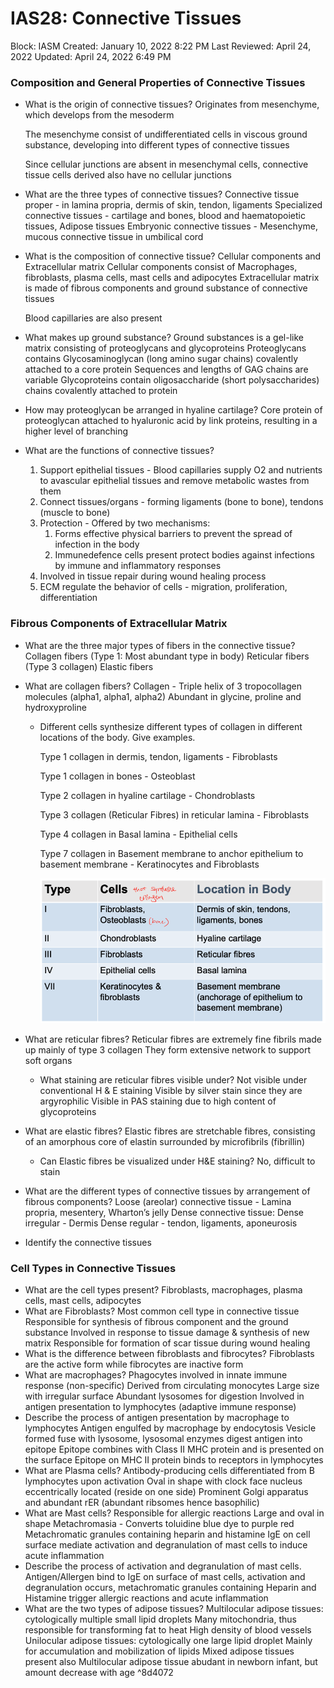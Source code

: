 # IAS28: Connective Tissues

Block: IASM
Created: January 10, 2022 8:22 PM
Last Reviewed: April 24, 2022
Updated: April 24, 2022 6:49 PM

### Composition and General Properties of Connective Tissues
- What is the origin of connective tissues?
    Originates from mesenchyme, which develops from the mesoderm
    
    The mesenchyme consist of undifferentiated cells in viscous ground substance, developing into different types of connective tissues
    
    Since cellular junctions are absent in mesenchymal cells, connective tissue cells derived also have no cellular junctions
- What are the three types of connective tissues?
    Connective tissue proper - in lamina propria, dermis of skin, tendon, ligaments
    Specialized connective tissues - cartilage and bones, blood and haematopoietic tissues, Adipose tissues
    Embryonic connective tissues - Mesenchyme, mucous connective tissue in umbilical cord
- What is the composition of connective tissue?
    Cellular components and Extracellular matrix
    Cellular components consist of Macrophages, fibroblasts, plasma cells, mast cells and adipocytes
    Extracellular matrix is made of fibrous components and ground substance of connective tissues
    
    Blood capillaries are also present
- What makes up ground substance?
    Ground substances is a gel-like matrix consisting of proteoglycans and glycoproteins
    Proteoglycans contains Glycosaminoglycan (long amino sugar chains) covalently attached to a core protein
    Sequences and lengths of GAG chains are variable
    Glycoproteins contain oligosaccharide (short polysaccharides) chains covalently attached to protein
- How may proteoglycan be arranged in hyaline cartilage?
    Core protein of proteoglycan attached to hyaluronic acid by link proteins, resulting in a higher level of branching
- What are the functions of connective tissues?
    1. Support epithelial tissues - Blood capillaries supply O2 and nutrients to avascular epithelial tissues and remove metabolic wastes from them
    2. Connect tissues/organs - forming ligaments (bone to bone), tendons (muscle to bone)
    3. Protection - Offered by two mechanisms:
        1. Forms effective physical barriers to prevent the spread of infection in the body
        2. Immunedefence cells present protect bodies against infections by immune and inflammatory responses
    4. Involved in tissue repair during wound healing process
    5. ECM regulate the behavior of cells - migration, proliferation, differentiation

### Fibrous Components of Extracellular Matrix
- What are the three major types of fibers in the connective tissue?
    Collagen fibers (Type 1: Most abundant type in body)
    Reticular fibers (Type 3 collagen)
    Elastic fibers
- What are collagen fibers?
    Collagen - Triple helix of 3 tropocollagen molecules (alpha1, alpha1, alpha2)
    Abundant in glycine, proline and hydroxyproline
    
    - Different cells synthesize different types of collagen in different locations of the body. Give examples.
        
        Type 1 collagen in dermis, tendon, ligaments - Fibroblasts
        
        Type 1 collagen in bones - Osteoblast
        
        Type 2 collagen in hyaline cartilage - Chondroblasts
        
        Type 3 collagen (Reticular Fibres) in reticular lamina - Fibroblasts
        
        Type 4 collagen in Basal lamina - Epithelial cells
        
        Type 7 collagen in Basement membrane to anchor epithelium to basement membrane - Keratinocytes and Fibroblasts
        
        ![Screenshot 2021-11-06 at 4.47.29 PM.png](IAS28%20Connective%20Tissues%20f6b1a31c40b2403aaa7fe3c3acbfbdd5/Screenshot_2021-11-06_at_4.47.29_PM.png)
- What are reticular fibres?
    Reticular fibres are extremely fine fibrils made up mainly of type 3 collagen
    They form extensive network to support soft organs
    
    - What staining are reticular fibres visible under?
        Not visible under conventional H & E staining
        Visible by silver stain since they are argyrophilic
        Visible in PAS staining due to high content of glycoproteins
- What are elastic fibres?
    Elastic fibres are stretchable fibres, consisting of an amorphous core of elastin surrounded by microfibrils (fibrillin)
    - Can Elastic fibres be visualized under H&E staining?
        No, difficult to stain
- What are the different types of connective tissues by arrangement of fibrous components?
    Loose (areolar) connective tissue - Lamina propria, mesentery, Wharton’s jelly
    Dense connective tissue:
    Dense irregular - Dermis
    Dense regular - tendon, ligaments, aponeurosis
- Identify the connective tissues

### Cell Types in Connective Tissues
- What are the cell types present?
    Fibroblasts, macrophages, plasma cells, mast cells, adipocytes
- What are Fibroblasts?
    Most common cell type in connective tissue
    Responsible for synthesis of fibrous component and the ground substance
    Involved in response to tissue damage & synthesis of new matrix
    Responsible for formation of scar tissue during wound healing
- What is the difference between fibroblasts and fibrocytes?
    Fibroblasts are the active form while fibrocytes are inactive form
- What are macrophages?
    Phagocytes involved in innate immune response (non-specific)
    Derived from circulating monocytes
    Large size with irregular surface
    Abundant lysosomes for digestion
    Involved in antigen presentation to lymphocytes (adaptive immune response)
- Describe the process of antigen presentation by macrophage to lymphocytes
    Antigen engulfed by macrophage by endocytosis
    Vesicle formed fuse with lysosome, lysosomal enzymes digest antigen into epitope
    Epitope combines with Class II MHC protein and is presented on the surface
    Epitope on MHC II protein binds to receptors in lymphocytes
- What are Plasma cells?
    Antibody-producing cells differentiated from B lymphocytes upon activation
    Oval in shape with clock face nucleus eccentrically located (reside on one side)
    Prominent Golgi apparatus and abundant rER (abundant ribsomes hence basophilic)
- What are Mast cells?
    Responsible for allergic reactions
    Large and oval in shape
    Metachromasia - Converts toluidine blue dye to purple red
    Metachromatic granules containing heparin and histamine
    IgE on cell surface mediate activation and degranulation of mast cells to induce acute inflammation
- Describe the process of activation and degranulation of mast cells.
    Antigen/Allergen bind to IgE on surface of mast cells, activation and degranulation occurs, metachromatic granules containing Heparin and Histamine trigger allergic reactions and acute inflammation
- What are the two types of adipose tissues?
    Multilocular adipose tissues:
	    cytologically multiple small lipid droplets
	    Many mitochondria, thus responsible for  transforming fat to heat
	    High density of blood vessels
    Unilocular adipose tissues:
	    cytologically one large lipid droplet
	    Mainly for accumulation and mobilization of lipids
	    Mixed adipose tissues present also
    Multilocular adipose tissue abudant in newborn infant, but amount decrease with age ^8d4072